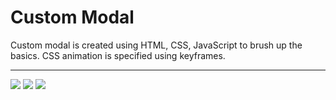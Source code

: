 # Custom Modal
Custom modal is created using HTML, CSS, JavaScript to brush up the basics. CSS animation is specified using keyframes.
<hr>
<img src = "https://github.com/patilankita79/CustomModalDesign/blob/master/Screenshots/Clickutton.png"/>
<img src = "https://github.com/patilankita79/CustomModalDesign/blob/master/Screenshots/Modal.png"/>
<img src = "https://github.com/patilankita79/CustomModalDesign/blob/master/Screenshots/ModalWithHeaderFooter.png"/>
